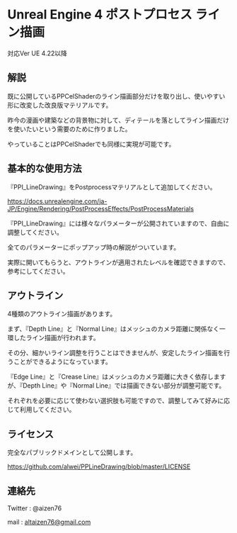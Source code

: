 Unreal Engine 4 ポストプロセス ライン描画
=======================================================
対応Ver UE 4.22以降

解説
------
既に公開しているPPCelShaderのライン描画部分だけを取り出し、使いやすい形に改変した改良版マテリアルです。

昨今の漫画や建築などの背景物に対して、ディテールを落としてライン描画だけを使いたいという需要のために作りました。

やっていることはPPCelShaderでも同様に実現が可能です。


基本的な使用方法
------------------
『PPI_LineDrawing』をPostprocessマテリアルとして追加してください。

https://docs.unrealengine.com/ja-JP/Engine/Rendering/PostProcessEffects/PostProcessMaterials

『PPI_LineDrawing』には様々なパラメーターが公開されていますので、自由に調整してください。

全てのパラメーターにポップアップ時の解説がついています。

実際に開いてもらうと、アウトラインが適用されたレベルを確認できますので、参考にしてください。


アウトライン
------------
4種類のアウトライン描画があります。

まず、『Depth Line』と『Normal Line』はメッシュのカメラ距離に関係なく一環したライン描画が行われます。

その分、細かいライン調整を行うことはできませんが、安定したライン描画を行うことができるようになっています。

『Edge Line』と『Crease Line』はメッシュのカメラ距離に大きく依存しますが、『Depth Line』や『Normal Line』では描画できない部分が調整可能です。

それぞれを必要に応じて使わない選択肢も可能ですので、調整してみて好みに応じて利用してください。



ライセンス
-------------------------
完全なパブリックドメインとして公開します。

https://github.com/alwei/PPLineDrawing/blob/master/LICENSE


連絡先
------------------
Twitter : @aizen76

mail : altaizen76@gmail.com
